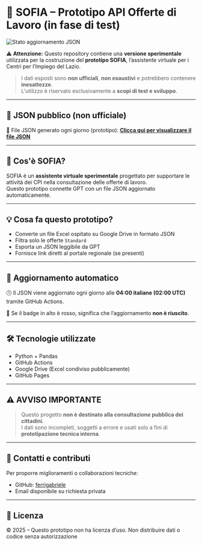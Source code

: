 # 🧪 SOFIA – Prototipo API Offerte di Lavoro (in fase di test)

![Stato aggiornamento JSON](https://github.com/ferrigabriele/job-offers-api/actions/workflows/update.yml/badge.svg)

⚠️ **Attenzione:** Questo repository contiene una **versione sperimentale** utilizzata per la costruzione del **prototipo SOFIA**, l’assistente virtuale per i Centri per l’Impiego del Lazio.

> I dati esposti sono **non ufficiali**, **non esaustivi** e potrebbero contenere **inesattezze**.  
> L'utilizzo è riservato esclusivamente a **scopi di test e sviluppo**.

---

## 🔗 JSON pubblico (non ufficiale)

📄 File JSON generato ogni giorno (prototipo):
**[Clicca qui per visualizzare il file JSON](https://ferrigabriele.github.io/job-offers-api/data/data.json)**

---

## 🤖 Cos'è SOFIA?

SOFIA è un **assistente virtuale sperimentale** progettato per supportare le attività dei CPI nella consultazione delle offerte di lavoro.  
Questo prototipo connette GPT con un file JSON aggiornato automaticamente.

---

## 💡 Cosa fa questo prototipo?

- Converte un file Excel ospitato su Google Drive in formato JSON
- Filtra solo le offerte `Standard`
- Esporta un JSON leggibile da GPT
- Fornisce link diretti al portale regionale (se presenti)

---

## 📅 Aggiornamento automatico

🕓 Il JSON viene aggiornato ogni giorno alle **04:00 italiane (02:00 UTC)** tramite GitHub Actions.

🔴 Se il badge in alto è rosso, significa che l’aggiornamento **non è riuscito**.

---

## 🛠 Tecnologie utilizzate

- Python + Pandas
- GitHub Actions
- Google Drive (Excel condiviso pubblicamente)
- GitHub Pages

---

## ⚠️ AVVISO IMPORTANTE

> Questo progetto **non è destinato alla consultazione pubblica dei cittadini**.  
> I dati sono incompleti, soggetti a errore e usati solo a fini di **prototipazione tecnica interna**.

---

## 📩 Contatti e contributi

Per proporre miglioramenti o collaborazioni tecniche:
- GitHub: [ferrigabriele](https://github.com/ferrigabriele)
- Email disponibile su richiesta privata

---

## 📌 Licenza

© 2025 – Questo prototipo non ha licenza d’uso. Non distribuire dati o codice senza autorizzazione
